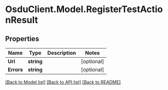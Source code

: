 # OsduClient.Model.RegisterTestActionResult
## Properties

Name | Type | Description | Notes
------------ | ------------- | ------------- | -------------
**Url** | **string** |  | [optional] 
**Errors** | **string** |  | [optional] 

[[Back to Model list]](../README.md#documentation-for-models) [[Back to API list]](../README.md#documentation-for-api-endpoints) [[Back to README]](../README.md)

